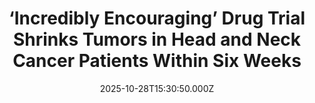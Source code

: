 ---
title: "‘Incredibly Encouraging’ Drug Trial Shrinks Tumors in Head and Neck Cancer Patients Within Six Weeks"
date: 2025-10-28T15:30:50.000Z
category: Human Kindness
externalLink: "https://www.goodnewsnetwork.org/incredibly-encouraging-drug-trial-shrinks-tumors-in-head-and-neck-cancer-patients-within-six-weeks/"
image: ""
excerpt: "For patients with returning head and neck cancers, there are few if any potential options other than further chemotherapy sessions. But now, doctors and oncologists are hopeful that that is a reality soon to enter the past tense after initial success seen in a large clinical trial studying a drug to target this form of […] The post ‘Incredibly Encouraging’…"
---